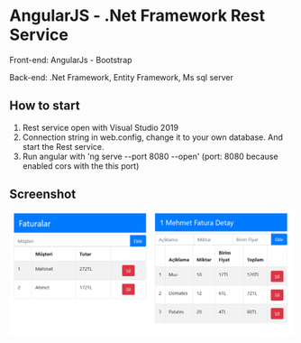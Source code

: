 # **AngularJS - .Net Framework Rest Service**

<p>Front-end: AngularJs - Bootstrap</p>
<p>Back-end: .Net Framework, Entity Framework, Ms sql server</p>

## How to start

1. Rest service open with Visual Studio 2019
2. Connection string in web.config, change it to your own database. And start the Rest service.
3. Run angular with 'ng serve --port 8080 --open'  (port: 8080 because enabled cors with the this port)

## Screenshot

![Index](/index.png) 

